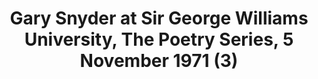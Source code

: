 ---
layout: manifest
title: Gary Snyder at Sir George Williams University, The Poetry Series, 5 November
  1971 (3)
manifest_name: gary-snyder-at-sir-george-williams-university-the-poetry-series-5-november-1971-3-

---